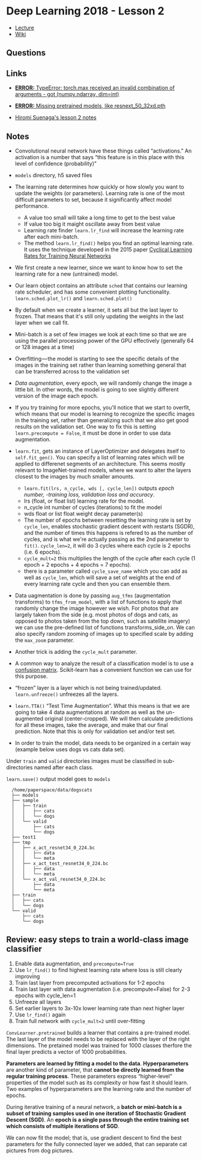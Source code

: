 # Deep Learning 2018 - Lesson 2

* [Lecture](https://youtu.be/JNxcznsrRb8)
* [Wiki](http://forums.fast.ai/t/wiki-lesson-2/9399)


## Questions


## Links

* [**ERROR:** TypeError: torch.max received an invalid combination of arguments - got (numpy.ndarray, dim=int)](http://forums.fast.ai/t/lesson1-ipynb-error-typeerror-torch-max-received-an-invalid-combination-of-arguments-got-numpy-ndarray-dim-int/10707/3?u=ecelis)

* [**ERROR:** Missing pretrained models, like resnext_50_32xd.pth](http://files.fast.ai/models/weights.tgz)

* [Hiromi Suenaga's lesson 2 notes](https://medium.com/@hiromi_suenaga/deep-learning-2-part-1-lesson-2-eeae2edd2be4)


## Notes

* Convolutional neural network have these things called “activations.”
  An activation is a number that says “this feature is in this place
  with this level of confidence (probability)”

* `models` directory, h5 saved files

* The learning rate determines how quickly or how slowly you want to
  update the weights (or parameters). Learning rate is one of the most
  difficult parameters to set, because it significantly affect model
  performance.
  - A value too small will take a long time to get to the best value
  - If value too big it maight oscillate away from best value
  - Learning rate finder `learn.lr_find` will increase the learning rate
    after each mini-batch.
  - The method `learn.lr_find()` helps you find an optimal learning rate. It
    uses the technique developed in the 2015 paper [Cyclical Learning Rates
    for Training Neural Networks](http://arxiv.org/abs/1506.01186)

* We first create a new learner, since we want to know how to set the
  learning rate for a new (untrained) model.

* Our learn object contains an attribute `sched` that contains our learning
  rate scheduler, and has some convenient plotting functionality.
  `learn.sched.plot_lr()` and `learn.sched.plot()`

* By default when we create a learner, it sets all but the last layer to
  frozen. That means that it's still only updating the weights in the last
  layer when we call fit.

* Mini-batch is a set of few images we look at each time so that we are
  using the parallel processing power of the GPU effectively (generally
  64 or 128 images at a time)

* Overfitting — the model is starting to see the specific details of the
  images in the training set rather than learning something general that
  can be transferred across to the validation set

* _Data augmentation_, every epoch, we will randomly change the image a
  little bit. In other words, the model is going to see slightly
  different version of the image each epoch.

* If you try training for more epochs, you'll notice that we start to
  overfit, which means that our model is learning to recognize the
  specific images in the training set, rather than generalizing such that
  we also get good results on the validation set. One way to fix this is
  setting `learn.precompute = False`, it must be done in order to use data
  augmentation.
* `learn.fit`, gets an instance of LayerOptimizer and delegates itself to
  `self.fit_gen()`. You can specify a list of learning rates which will be
  applied to differenet segments of an architecture. This seems mostly
  relevant to ImageNet-trained models, where we want to alter the layers
  closest to the images by much smaller amounts.
  - `learn.fit(lrs, n_cycle, wds [, cycle_len])` outputs _epoch number, -training loss, validation loss and
    accuracy_.
  - lrs (float, or float list) learning rate for the model.
  - n_cycle int number of cycles (iterations) to fit the model
  - wds float or list float weight decay parameter(s)
  - The number of epochs between resetting the learning rate is set by
    `cycle_len`, enables stochastic gradient descent with restarts
    (SGDR), and the number of times this happens is refered to as the
    number of cycles, and is what we're actually passing as the 2nd
    parameter to `fit()`.
    `cycle_len=2`, it will do 3 cycles where each cycle is 2 epochs (i.e.
    6 epochs).
  - `cycle_mult=2` this multiplies the length of the cycle after each
    cycle (1 epoch + 2 epochs + 4 epochs = 7 epochs).
  - there is a parameter called `cycle_save_name` which you can add as
    well as `cycle_len`, which will save a set of weights at the end of
    every learning rate cycle and then you can ensemble them.

* Data uagmentation is done by passing `aug_tfms` (augmentation
transforms) to `tfms_from_model`, with a list of functions to apply that
randomly change the image however we wish. For photos that are largely
taken from the side (e.g. most photos of dogs and cats, as opposed to
photos taken from the top down, such as satellite imagery) we can use
the pre-defined list of functions transforms_side_on. We can also
specify random zooming of images up to specified scale by adding the
`max_zoom` parameter.

* Another trick is adding the `cycle_mult` parameter.

* A common way to analyze the result of a classification model is to use a
  [confusion matrix](http://www.dataschool.io/simple-guide-to-confusion-matrix-terminology/).
  Scikit-learn has a convenient function we can use for this purpose.

* “frozen” layer is a layer which is not being trained/updated.
  `learn.unfreeze()` unfreezes all the layers.

* `learn.TTA()` “Test Time Augmentation”. What this means is that we are
  going to take 4 data augmentations at random as well as the
  un-augmented original (center-cropped). We will then calculate
  predictions for all these images, take the average, and make that our
  final prediction. Note that this is only for validation set and/or test
  set.

* In order to train the model, data needs to be organized in a certain
  way (example below uses dogs vs cats data set).

Under `train` and `valid` directories images must be classified in
sub-directories named after each class.

`learn.save()` output model goes to `models`


      /home/paperspace/data/dogscats
      ├── models
      ├── sample
      │   ├── train
      │   │   ├── cats
      │   │   └── dogs
      │   └── valid
      │       ├── cats
      │       └── dogs
      ├── test1
      ├── tmp
      │   ├── x_act_resnet34_0_224.bc
      │   │   ├── data
      │   │   └── meta
      │   ├── x_act_test_resnet34_0_224.bc
      │   │   ├── data
      │   │   └── meta
      │   └── x_act_val_resnet34_0_224.bc
      │       ├── data
      │       └── meta
      ├── train
      │   ├── cats
      │   └── dogs
      └── valid
          ├── cats
          └── dogs


## Review: easy steps to train a world-class image classifier

1. Enable data augmentation, and `precompute=True`
1. Use `lr_find()` to find highest learning rate where loss is still
clearly improving
1. Train last layer from precomputed activations for 1-2 epochs
1. Train last layer with data augmentation (i.e. precompute=False) for 2-3 epochs with cycle_len=1
1. Unfreeze all layers
1. Set earlier layers to 3x-10x lower learning rate than next higher
layer
1. Use `lr_find()` again
1. Train full network with `cycle_mult=2` until over-fitting

`ConvLearner.pretrained` builds a learner that contains a pre-trained model.
The last layer of the model needs to be replaced with the layer of the
right dimensions. The pretained model was trained for 1000 classes
therfore the final layer predicts a vector of 1000 probabilities.

**Parameters are learned by fitting a model to the data**.
**Hyperparameters** are another kind of parameter, that **cannot be
directly learned from the regular training process**. These parameters
express “higher-level” properties of the model such as its complexity or
how fast it should learn. Two examples of hyperparameters are the
learning rate and the number of epochs.

During iterative training of a neural network, a **batch or mini-batch
is a subset of training samples used in one iteration of Stochastic
Gradient Descent (SGD)**. An **epoch is a single pass through the entire
training set which consists of multiple iterations of SGD**.

We can now fit the model; that is, use gradient descent to find the best
parameters for the fully connected layer we added, that can separate cat
pictures from dog pictures.
